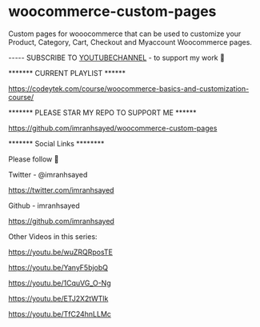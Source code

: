 # woocommerce-custom-pages
Custom pages for wooocommerce that can be used to customize your Product, Category, Cart, Checkout and Myaccount Woocommerce pages.

----- SUBSCRIBE TO [YOUTUBECHANNEL](https://www.youtube.com/c/ImranSayedDev?sub_confirmation=1) - to support my work 🙏

******* CURRENT PLAYLIST ******

https://codeytek.com/course/woocommerce-basics-and-customization-course/


******* PLEASE STAR MY REPO TO SUPPORT ME ******

https://github.com/imranhsayed/woocommerce-custom-pages

******* Social Links ********


Please follow 🙏

Twitter - @imranhsayed


https://twitter.com/imranhsayed

Github - imranhsayed 

https://github.com/imranhsayed


Other Videos in this series:

https://youtu.be/wuZRQRposTE

https://youtu.be/YanyF5bjobQ

https://youtu.be/1CquVG_O-Ng

https://youtu.be/ETJ2X2tWTlk

https://youtu.be/TfC24hnLLMc
